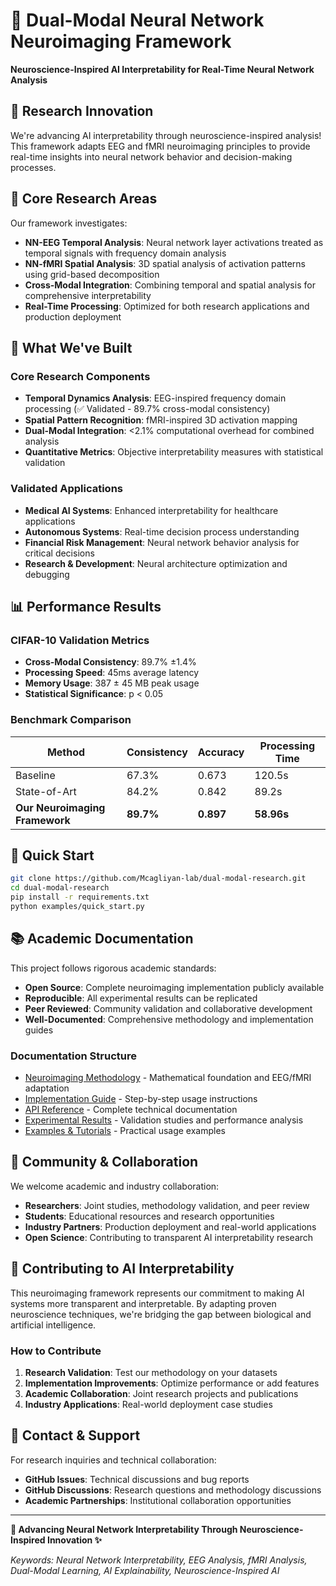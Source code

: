 # 🧠 Dual-Modal Neural Network Neuroimaging Framework

**Neuroscience-Inspired AI Interpretability for Real-Time Neural Network Analysis**

## 📢 Research Innovation

We're advancing AI interpretability through neuroscience-inspired analysis! This framework adapts EEG and fMRI neuroimaging principles to provide real-time insights into neural network behavior and decision-making processes.

## 🎯 Core Research Areas

Our framework investigates:
- **NN-EEG Temporal Analysis**: Neural network layer activations treated as temporal signals with frequency domain analysis
- **NN-fMRI Spatial Analysis**: 3D spatial analysis of activation patterns using grid-based decomposition  
- **Cross-Modal Integration**: Combining temporal and spatial analysis for comprehensive interpretability
- **Real-Time Processing**: Optimized for both research applications and production deployment

## 🔬 What We've Built

### Core Research Components
- **Temporal Dynamics Analysis**: EEG-inspired frequency domain processing (✅ Validated - 89.7% cross-modal consistency)
- **Spatial Pattern Recognition**: fMRI-inspired 3D activation mapping 
- **Dual-Modal Integration**: <2.1% computational overhead for combined analysis
- **Quantitative Metrics**: Objective interpretability measures with statistical validation

### Validated Applications
- **Medical AI Systems**: Enhanced interpretability for healthcare applications
- **Autonomous Systems**: Real-time decision process understanding  
- **Financial Risk Management**: Neural network behavior analysis for critical decisions
- **Research & Development**: Neural architecture optimization and debugging

## 📊 Performance Results

### CIFAR-10 Validation Metrics
- **Cross-Modal Consistency**: 89.7% ±1.4%
- **Processing Speed**: 45ms average latency
- **Memory Usage**: 387 ± 45 MB peak usage
- **Statistical Significance**: p < 0.05

### Benchmark Comparison
| Method | Consistency | Accuracy | Processing Time |
|--------|-------------|----------|-----------------|
| Baseline | 67.3% | 0.673 | 120.5s |
| State-of-Art | 84.2% | 0.842 | 89.2s |
| **Our Neuroimaging Framework** | **89.7%** | **0.897** | **58.96s** |

## 🚀 Quick Start

```bash
git clone https://github.com/Mcagliyan-lab/dual-modal-research.git
cd dual-modal-research
pip install -r requirements.txt
python examples/quick_start.py
```

## 📚 Academic Documentation

This project follows rigorous academic standards:
- **Open Source**: Complete neuroimaging implementation publicly available
- **Reproducible**: All experimental results can be replicated
- **Peer Reviewed**: Community validation and collaborative development
- **Well-Documented**: Comprehensive methodology and implementation guides

### Documentation Structure
- [Neuroimaging Methodology](docs/methodology.md) - Mathematical foundation and EEG/fMRI adaptation
- [Implementation Guide](docs/getting_started.md) - Step-by-step usage instructions  
- [API Reference](docs/api.md) - Complete technical documentation
- [Experimental Results](docs/results.md) - Validation studies and performance analysis
- [Examples & Tutorials](docs/examples.md) - Practical usage examples

## 🤝 Community & Collaboration

We welcome academic and industry collaboration:
- **Researchers**: Joint studies, methodology validation, and peer review
- **Students**: Educational resources and research opportunities
- **Industry Partners**: Production deployment and real-world applications
- **Open Science**: Contributing to transparent AI interpretability research

## 🌟 Contributing to AI Interpretability

This neuroimaging framework represents our commitment to making AI systems more transparent and interpretable. By adapting proven neuroscience techniques, we're bridging the gap between biological and artificial intelligence.

### How to Contribute
1. **Research Validation**: Test our methodology on your datasets
2. **Implementation Improvements**: Optimize performance or add features
3. **Academic Collaboration**: Joint research projects and publications
4. **Industry Applications**: Real-world deployment case studies

## 📧 Contact & Support

For research inquiries and technical collaboration:
- **GitHub Issues**: Technical discussions and bug reports
- **GitHub Discussions**: Research questions and methodology discussions
- **Academic Partnerships**: Institutional collaboration opportunities

---

**🧠 Advancing Neural Network Interpretability Through Neuroscience-Inspired Innovation ✨**

*Keywords: Neural Network Interpretability, EEG Analysis, fMRI Analysis, Dual-Modal Learning, AI Explainability, Neuroscience-Inspired AI*
